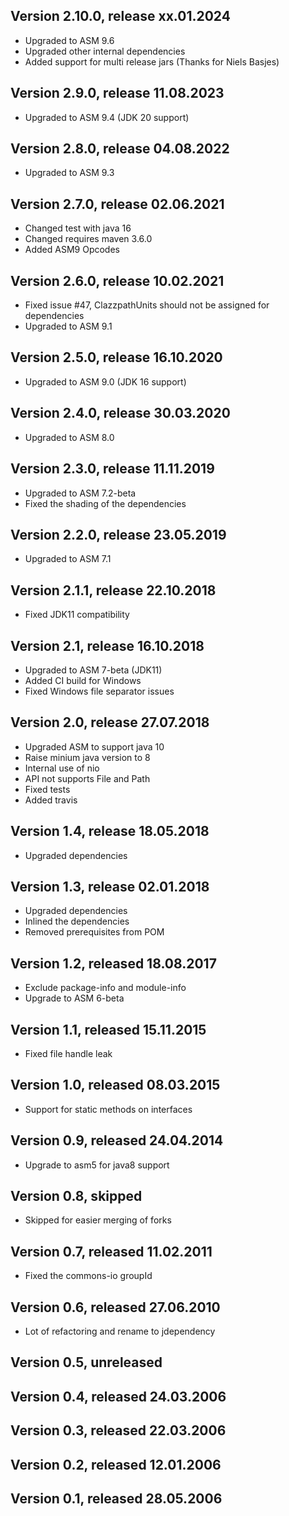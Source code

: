 ## Version 2.10.0, release xx.01.2024

- Upgraded to ASM 9.6
- Upgraded other internal dependencies
- Added support for multi release jars (Thanks for Niels Basjes)

## Version 2.9.0, release 11.08.2023

- Upgraded to ASM 9.4 (JDK 20 support)

## Version 2.8.0, release 04.08.2022

- Upgraded to ASM 9.3

## Version 2.7.0, release 02.06.2021

- Changed test with java 16
- Changed requires maven 3.6.0
- Added ASM9 Opcodes

## Version 2.6.0, release 10.02.2021

- Fixed issue #47, ClazzpathUnits should not be assigned for dependencies
- Upgraded to ASM 9.1

## Version 2.5.0, release 16.10.2020

- Upgraded to ASM 9.0 (JDK 16 support)

## Version 2.4.0, release 30.03.2020

- Upgraded to ASM 8.0

## Version 2.3.0, release 11.11.2019

- Upgraded to ASM 7.2-beta
- Fixed the shading of the dependencies

## Version 2.2.0, release 23.05.2019

- Upgraded to ASM 7.1

## Version 2.1.1, release 22.10.2018

- Fixed JDK11 compatibility

## Version 2.1, release 16.10.2018

- Upgraded to ASM 7-beta (JDK11)
- Added CI build for Windows
- Fixed Windows file separator issues

## Version 2.0, release 27.07.2018

- Upgraded ASM to support java 10
- Raise minium java version to 8
- Internal use of nio
- API not supports File and Path
- Fixed tests
- Added travis

## Version 1.4, release 18.05.2018

- Upgraded dependencies

## Version 1.3, release 02.01.2018

- Upgraded dependencies
- Inlined the dependencies
- Removed prerequisites from POM

## Version 1.2, released 18.08.2017

- Exclude package-info and module-info
- Upgrade to ASM 6-beta

## Version 1.1, released 15.11.2015

- Fixed file handle leak

## Version 1.0, released 08.03.2015

- Support for static methods on interfaces

## Version 0.9, released 24.04.2014

- Upgrade to asm5 for java8 support

## Version 0.8, skipped

- Skipped for easier merging of forks

## Version 0.7, released 11.02.2011

- Fixed the commons-io groupId

## Version 0.6, released 27.06.2010

- Lot of refactoring and rename to jdependency

## Version 0.5, unreleased

## Version 0.4, released 24.03.2006

## Version 0.3, released 22.03.2006

## Version 0.2, released 12.01.2006

## Version 0.1, released 28.05.2006


